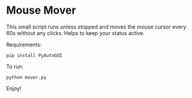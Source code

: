 # Mouse Mover
This small script runs unless stopped and moves the mouse cursor every 60s without any clicks. Helps to keep your status active.

Requirements:

```
pip install PyAutoGUI
```

To run:

```
python mover.py
```

Enjoy!
